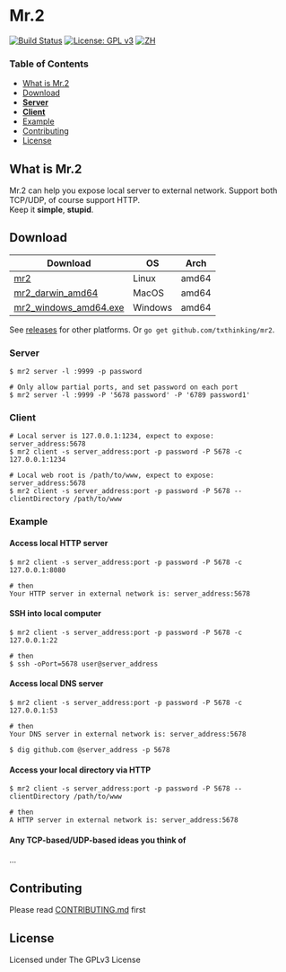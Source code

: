 # Mr.2

[![Build Status](https://travis-ci.org/txthinking/mr2.svg?branch=master)](https://travis-ci.org/txthinking/mr2) [![License: GPL v3](https://img.shields.io/badge/License-GPL%20v3-blue.svg)](http://www.gnu.org/licenses/gpl-3.0)
[![ZH](https://img.shields.io/badge/%E4%B8%AD%E6%96%87-README-blue.svg)](https://github.com/txthinking/mr2/blob/master/README_zh.md)

### Table of Contents

* [What is Mr.2](#what-is-mr2)
* [Download](#download)
* [**Server**](#server)
* [**Client**](#client)
* [Example](#example)
* [Contributing](#contributing)
* [License](#license)

## What is Mr.2

Mr.2 can help you expose local server to external network. Support both TCP/UDP, of course support HTTP.<br/>
Keep it **simple**, **stupid**.

## Download

| Download | OS | Arch |
| --- | --- | --- |
| [mr2](https://github.com/txthinking/mr2/releases/download/v20190506/mr2) | Linux | amd64 |
| [mr2_darwin_amd64](https://github.com/txthinking/mr2/releases/download/v20190506/mr2_darwin_amd64) | MacOS | amd64 |
| [mr2_windows_amd64.exe](https://github.com/txthinking/mr2/releases/download/v20190506/mr2_windows_amd64.exe) | Windows | amd64 |

See [releases](https://github.com/txthinking/mr2/releases) for other platforms. Or `go get github.com/txthinking/mr2`.

### Server

```
$ mr2 server -l :9999 -p password
```

```
# Only allow partial ports, and set password on each port
$ mr2 server -l :9999 -P '5678 password' -P '6789 password1'
```

### Client

```
# Local server is 127.0.0.1:1234, expect to expose: server_address:5678
$ mr2 client -s server_address:port -p password -P 5678 -c 127.0.0.1:1234
```

```
# Local web root is /path/to/www, expect to expose: server_address:5678
$ mr2 client -s server_address:port -p password -P 5678 --clientDirectory /path/to/www
```

### Example

#### Access local HTTP server

```
$ mr2 client -s server_address:port -p password -P 5678 -c 127.0.0.1:8080

# then
Your HTTP server in external network is: server_address:5678
```

#### SSH into local computer

```
$ mr2 client -s server_address:port -p password -P 5678 -c 127.0.0.1:22

# then
$ ssh -oPort=5678 user@server_address
```

#### Access local DNS server

```
$ mr2 client -s server_address:port -p password -P 5678 -c 127.0.0.1:53

# then
Your DNS server in external network is: server_address:5678

$ dig github.com @server_address -p 5678
```

#### Access your local directory via HTTP

```
$ mr2 client -s server_address:port -p password -P 5678 --clientDirectory /path/to/www

# then
A HTTP server in external network is: server_address:5678
```

#### Any TCP-based/UDP-based ideas you think of

...

## Contributing

Please read [CONTRIBUTING.md](https://github.com/txthinking/mr2/blob/master/.github/CONTRIBUTING.md) first

## License

Licensed under The GPLv3 License

